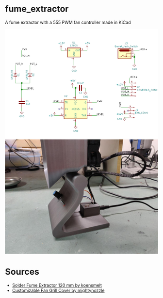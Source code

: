 # fume_extractor
A fume extractor with a 555 PWM fan controller made in KiCad

![Board](https://raw.githubusercontent.com/alextechcc/fume_extractor/master/photos/schematic.PNG)
![Side](https://raw.githubusercontent.com/alextechcc/fume_extractor/master/photos/side.jpg)
# Sources
- [Solder Fume Extractor 120 mm by koensmelt](https://www.thingiverse.com/thing:1436781)
- [Customizable Fan Grill Cover by mightynozzle](https://www.thingiverse.com/thing:2802474)
